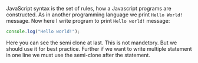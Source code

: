 
JavaScript syntax is the set of rules, how a Javascript programs are constructed. As in another programming language we print `Hello World!` message. Now here I write program to print `Hello world!` message:

```js
console.log("Hello world!");
```

Here you can see the semi clone at last. This is not mandetory. But we should use it for best practice. Further if we want to write multiple statement in one line we must use the semi-clone after the statement. 